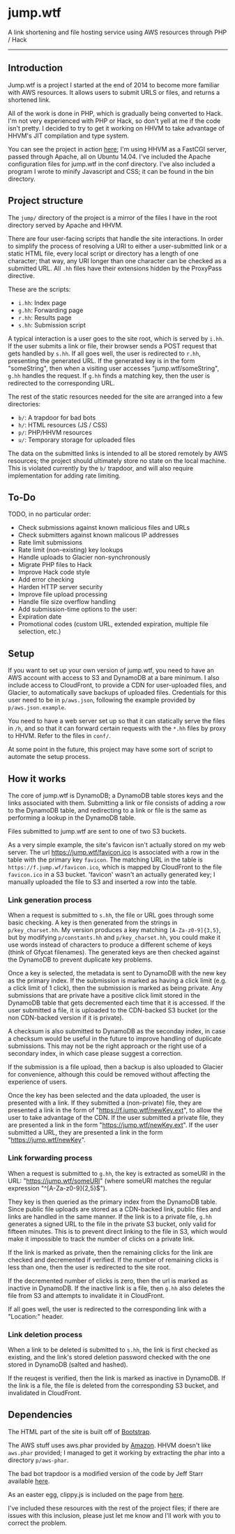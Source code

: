 # jump.wtf
A link shortening and file hosting service using AWS resources through PHP / Hack

---

## Introduction

Jump.wtf is a project I started at the end of 2014 to become more familiar with AWS resources. It allows users to submit URLS or files, and returns a shortened link.

All of the work is done in PHP, which is gradually being converted to Hack. I'm not very experienced with PHP or Hack, so don't yell at me if the code isn't pretty. I decided to try to get it working on HHVM to take advantage of HHVM's JIT compilation and type system.

You can see the project in action [here](https://jump.wtf); I'm using HHVM as a FastCGI server, passed through Apache, all on Ubuntu 14.04. I've included the Apache configuration files for jump.wtf in the conf directory. I've also included a program I wrote to minify Javascript and CSS; it can be found in the bin directory.

## Project structure

The `jump/` directory of the project is a mirror of the files I have in the root directory served by Apache and HHVM.

There are four user-facing scripts that handle the site interactions. In order to simplify the process of resolving a URI to either a user-submitted link or a static HTML file, every local script or directory has a length of one character; that way, any URI longer than one character can be checked as a submitted URL. All `.hh` files have their extensions hidden by the ProxyPass directive.

These are the scripts:

* `i.hh`: Index page
* `g.hh`: Forwarding page
* `r.hh`: Results page
* `s.hh`: Submission script

A typical interaction is a user goes to the site root, which is served by `i.hh`. If the user submits a link or file, their browser sends a POST request that gets handled by `s.hh`. If all goes well, the user is redirected to `r.hh`, presenting the generated URL. If the generated key is in the form "someString", then when a visiting user accesses "jump.wtf/someString", `g.hh` handles the request. If `g.hh` finds a matching key, then the user is redirected to the corresponding URL.

The rest of the static resources needed for the site are arranged into a few directories:

* `b/`: A trapdoor for bad bots
* `h/`: HTML resources (JS / CSS)
* `p/`: PHP/HHVM resources
* `u/`: Temporary storage for uploaded files

The data on the submitted links is intended to all be stored remotely by AWS resources; the project should ultimately store no state on the local machine. This is violated currently by the `b/` trapdoor, and will also require implementation for adding rate limiting.

## To-Do

TODO, in no particular order:

* Check submissions against known malicious files and URLs
* Check submitters against known malicous IP addresses
* Rate limit submissions
* Rate limit (non-existing) key lookups
* Handle uploads to Glacier non-synchronously
* Migrate PHP files to Hack
* Improve Hack code style
* Add error checking
* Harden HTTP server security
* Improve file upload processing
* Handle file size overflow handling
* Add submission-time options to the user:
 * Expiration date
 * Promotional codes (custom URL, extended expiration, multiple file selection, etc.)

## Setup

If you want to set up your own version of jump.wtf, you need to have an AWS account with access to S3 and DynamoDB at a bare minimum. I also include access to CloudFront, to provide a CDN for user-uploaded files, and Glacier, to automatically save backups of uploaded files. Credentials for this user need to be in `p/aws.json`, following the example provided by `p/aws.json.example`.

You need to have a web server set up so that it can statically serve the files in `/h`, and so that it can forward certain requests with the `*.hh` files by proxy to HHVM. Refer to the files in `conf/`.

At some point in the future, this project may have some sort of script to automate the setup process.

## How it works

The core of jump.wtf is DynamoDB; a DynamoDB table stores keys and the links associated with them. Submitting a link or file consists of adding a row to the DynamoDB table, and redirecting to a link or file is the same as performing a lookup in the DynamoDB table.

Files submitted to jump.wtf are sent to one of two S3 buckets.

As a very simple example, the site's favicon isn't actually stored on my web server. The url https://jump.wtf/favicon.ico is associated with a row in the table with the primary key `favicon`. The matching URL in the table is `https://f.jump.wf/favicon.ico`, which is mapped by CloudFront to the file `favicon.ico` in a S3 bucket. 'favicon' wasn't an actually generated key; I manually uploaded the file to S3 and inserted a row into the table.

### Link generation process

When a request is submitted to `s.hh`, the file or URL goes through some basic checking. A key is then generated from the strings in `p/key_charset.hh`. My version produces a key matching `[A-Za-z0-9]{3,5}`, but by modifying `p/constants.hh` and `p/key_charset.hh`, you could make it use words instead of characters to produce a different scheme of keys (think of Gfycat filenames). The generated keys are then checked against the DynamoDB to prevent duplicate key problems.

Once a key is selected, the metadata is sent to DynamoDB with the new key as the primary index. If the submission is marked as having a click limit (e.g. a click limit of 1 click), then the submission is marked as being private. Any submissions that are private have a positive click limit stored in the DynamoDB table that gets decremented each time that it is accessed. If the user submitted a file, it is uploaded to the CDN-backed S3 bucket (or the non CDN-backed version if it is private).

A checksum is also submitted to DynamoDB as the seconday index, in case a checksum would be useful in the future to improve handling of duplicate submissions. This may not be the right approach or the right use of a secondary index, in which case please suggest a correction.

If the submission is a file upload, then a backup is also uploaded to Glacier for convenience, although this could be removed without affecting the experience of users.

Once the key has been selected and the data uploaded, the user is presented with a link. If they submitted a (non-private) file, they are presented a link in the form of "https://f.jump.wtf/newKey.ext", to allow the user to take advantage of the CDN. If the user submitted a private file, they are presented a link in the form "https://jump.wtf/newKey.ext". If the user submitted a URL, they are presented a link in the form "https://jump.wtf/newKey".

### Link forwarding process

When a request is submitted to `g.hh`, the key is extracted as someURI in the URL: "https://jump.wtf/someURI" (where someURI matches the regular expression "^[A-Za-z0-9]{2,5}$").

They key is then queried as the primary index from the DynamoDB table. Since public file uploads are stored as a CDN-backed link, public files and links are handled in the same manner. If the link is to a private file, `g.hh` generates a signed URL to the file in the private S3 bucket, only valid for fifteen minutes. This is to prevent direct linking to the file in S3, which would make it impossible to track the number of clicks on a private link.

If the link is marked as private, then the remaining clicks for the link are checked and decremented if verified. If the number of remaining clicks is less than one, then the user is redirected to the site root.

If the decremented number of clicks is zero, then the url is marked as inactive in DynamoDB. If the inactive link is a file, then `g.hh` also deletes the file from S3 and attempts to invalidate it in CloudFront.

If all goes well, the user is redirected to the corresponding link with a "Location:" header.

### Link deletion process

When a link to be deleted is submitted to `s.hh`, the link is first checked as existing, and the link's stored deletion password checked with the one stored in DynamoDB (salted and hashed).

If the reuqest is verified, then the link is marked as inactive in DynamoDB. If the link is a file, the file is deleted from the corresponding S3 bucket, and invalidated in CloudFront.

## Dependencies

The HTML part of the site is built off of [Bootstrap](http://getbootstrap.com/).

The AWS stuff uses aws.phar provided by [Amazon](https://github.com/aws/aws-sdk-php/releases/latest). HHVM doesn't like `aws.phar` provided; I managed to get it working by extracting the phar into a directory `p/aws-phar`.

The bad bot trapdoor is a modified version of the code by Jeff Starr available [here](http://perishablepress.com/blackhole-bad-bots/).

As an easter egg, clippy.js is included on the page from [here](https://www.smore.com/clippy-js).

I've included these resources with the rest of the project files; if there are issues with this inclusion, please just let me know and I'll work with you to correct the problem.
